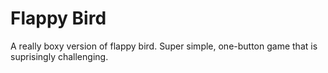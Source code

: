 # Flappy Bird

A really boxy version of flappy bird.  Super simple, one-button game that is suprisingly challenging.
